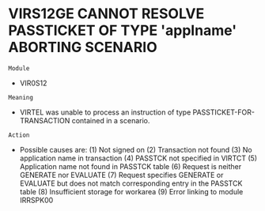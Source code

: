 # VIRS12GE CANNOT RESOLVE PASSTICKET OF TYPE 'applname' ABORTING SCENARIO

`Module`
- VIR0S12

`Meaning`
- VIRTEL was unable to process an instruction of type PASSTICKET-FOR-TRANSACTION contained in a scenario.

`Action`
- Possible causes are: (1) Not signed on (2) Transaction not found (3) No application name in transaction (4) PASSTCK not specified in VIRTCT (5) Application name not found in PASSTCK table (6) Request is neither GENERATE nor EVALUATE (7) Request specifies GENERATE or EVALUATE but does not match corresponding entry in the PASSTCK table (8) Insufficient storage for workarea (9) Error linking to module IRRSPK00
